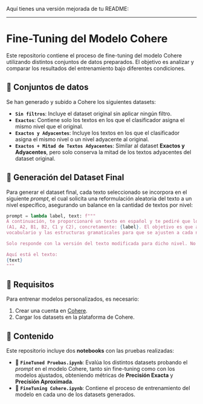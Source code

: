 Aquí tienes una versión mejorada de tu README:  

---

# Fine-Tuning del Modelo Cohere  

Este repositorio contiene el proceso de fine-tuning del modelo Cohere utilizando distintos conjuntos de datos preparados. El objetivo es analizar y comparar los resultados del entrenamiento bajo diferentes condiciones.  

## 📌 Conjuntos de datos  

Se han generado y subido a Cohere los siguientes datasets:  

- **`Sin filtros`**: Incluye el dataset original sin aplicar ningún filtro.  
- **`Exactos`**: Contiene solo los textos en los que el clasificador asigna el mismo nivel que el original.  
- **`Exactos y Adyacentes`**: Incluye los textos en los que el clasificador asigna el mismo nivel o un nivel adyacente al original.  
- **`Exactos + Mitad de Textos Adyacentes`**: Similar al dataset **Exactos y Adyacentes**, pero solo conserva la mitad de los textos adyacentes del dataset original.  

## 📌 Generación del Dataset Final  

Para generar el dataset final, cada texto seleccionado se incorpora en el siguiente *prompt*, el cual solicita una reformulación aleatoria del texto a un nivel específico, asegurando un balance en la cantidad de textos por nivel:  

```python
prompt = lambda label, text: f"""
A continuación, te proporcionaré un texto en español y te pediré que lo modifiques para diferentes niveles de competencia lingüística
(A1, A2, B1, B2, C1 y C2), concretamente: {label}. El objetivo es que adaptes el texto según el nivel de dificultad, modificando el
vocabulario y las estructuras gramaticales para que se ajusten a cada nivel, pero manteniendo el mismo mensaje central.  

Solo responde con la versión del texto modificada para dicho nivel. No incluyas ninguna introducción, título, explicación o comentario.  

Aquí está el texto:  
{text}
"""
```

## 📌 Requisitos  

Para entrenar modelos personalizados, es necesario:  

1. Crear una cuenta en [Cohere](https://mistral.ai/).  
2. Cargar los datasets en la plataforma de Cohere.  

## 📌 Contenido  

Este repositorio incluye dos **notebooks** con las pruebas realizadas:  

- 📌 **`FineTuned Pruebas.ipynb`**: Evalúa los distintos datasets probando el *prompt* en el modelo Cohere, tanto sin fine-tuning como con los modelos ajustados, obteniendo métricas de **Precisión Exacta** y **Precisión Aproximada**.  
- 📌 **`FineTuning Cohere.ipynb`**: Contiene el proceso de entrenamiento del modelo en cada uno de los datasets generados.  


